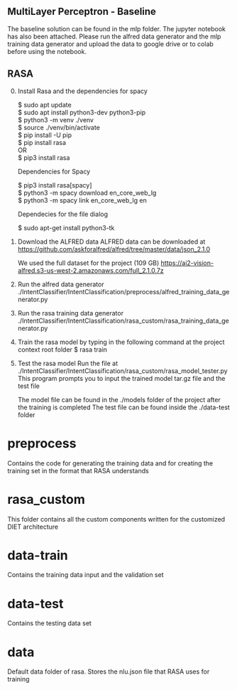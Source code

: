 ## MultiLayer Perceptron - Baseline

The baseline solution can be found in the mlp folder. The jupyter notebook has also been attached.
Please run the alfred data generator and the mlp training data generator and upload the data to google drive or to colab before using the notebook.


## RASA
0. Install Rasa and the dependencies for spacy

    $ sudo apt update <br/>
    $ sudo apt install python3-dev python3-pip <br/>
    $ python3 -m venv ./venv <br/>
    $ source ./venv/bin/activate <br/>
    $ pip install -U pip <br/>
    $ pip install rasa <br/>
     OR <br/>
    $ pip3 install rasa <br/>

    Dependencies for Spacy

    $ pip3 install rasa[spacy] <br/>
    $ python3 -m spacy download en_core_web_lg <br/>
    $ python3 -m spacy link en_core_web_lg en <br/>
    
    Dependecies for the file dialog
    
    $ sudo apt-get install python3-tk


1. Download the ALFRED data
    ALFRED data can be downloaded at https://github.com/askforalfred/alfred/tree/master/data/json_2.1.0
    
    We used the full dataset for the project (109 GB)
    https://ai2-vision-alfred.s3-us-west-2.amazonaws.com/full_2.1.0.7z
    
    
2. Run the alfred data generator
     ./IntentClassifier/IntentClassification/preprocess/alfred_training_data_generator.py
    
    
3. Run the rasa training data generator
     ./IntentClassifier/IntentClassification/rasa_custom/rasa_training_data_generator.py
 
 
4. Train the rasa model by typing in the following command at the project context root folder
    $ rasa train
    
    
5. Test the rasa model
    Run the file at ./IntentClassifier/IntentClassification/rasa_custom/rasa_model_tester.py
    This program prompts you to input the trained model tar.gz file and the test file
    
    The model file can be found in the ./models folder of the project after the training is completed
    The test file can be found inside the ./data-test folder






# preprocess
Contains the code for generating the training data and for creating the training set in the format that RASA understands

# rasa_custom
This folder contains all the custom components written for the customized DIET architecture

# data-train 
Contains the training data input and the validation set

# data-test
Contains the testing data set

# data
Default data folder of rasa. Stores the nlu.json file that RASA uses for training





